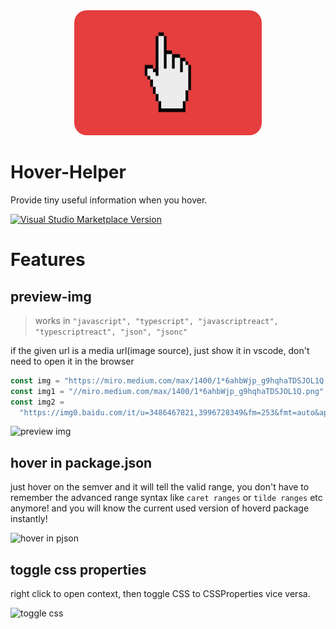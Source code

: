 <center><img width="300" height="200" style="border-radius:20px;" src='./images/icon.png' alt='icon'></center>

# Hover-Helper

Provide tiny useful information when you hover.

<a href="https://marketplace.visualstudio.com/items?itemName=HomyeeKing.hover-helper" target="__blank"><img src="https://img.shields.io/visual-studio-marketplace/v/HomyeeKing.hover-helper.svg?color=blue&amp;label=VS%20Code%20Marketplace&logo=visual-studio-code" alt="Visual Studio Marketplace Version" /></a>
# Features

## preview-img
> works in `"javascript", "typescript", "javascriptreact", "typescriptreact", "json", "jsonc"`

if the given url is a media url(image source), just show it in vscode, don't need to open it in the browser

```js
const img = "https://miro.medium.com/max/1400/1*6ahbWjp_g9hqhaTDSJOL1Q.png"; // whole url
const img1 = "//miro.medium.com/max/1400/1*6ahbWjp_g9hqhaTDSJOL1Q.png"; // omit protocol, pretend it's https by default
const img2 =
  "https://img0.baidu.com/it/u=3486467821,3996728349&fm=253&fmt=auto&app=138&f=JPEG?w=500&h=500"; // infer from response header
```

![preview img](https://user-images.githubusercontent.com/49113249/231378269-b1338286-8468-4f6c-8296-f77e965774fb.gif)


## hover in package.json
just hover on the semver and it will tell the valid range, you don't have to remember the advanced range syntax like `caret ranges` or `tilde ranges` etc anymore!
and you will know the current used version of hoverd package instantly!

![hover in pjson](https://user-images.githubusercontent.com/49113249/231374832-99dc007b-047a-463f-9d25-df58f104a04b.gif)


## toggle css properties

right click to open context, then toggle CSS to CSSProperties vice versa.

![toggle css](https://user-images.githubusercontent.com/49113249/231377555-2cc78bf1-bc32-4898-a6ac-bd090b773a2c.gif)



